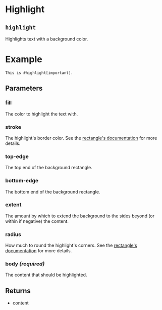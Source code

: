# Highlight

## `highlight`

Highlights text with a background color.

# Example
```example
This is #highlight[important].
```

## Parameters

### fill 

The color to highlight the text with.



### stroke 

The highlight's border color. See the
[rectangle's documentation]($rect.stroke) for more details.



### top-edge 

The top end of the background rectangle.



### bottom-edge 

The bottom end of the background rectangle.



### extent 

The amount by which to extend the background to the sides beyond
(or within if negative) the content.



### radius 

How much to round the highlight's corners. See the
[rectangle's documentation]($rect.radius) for more details.



### body *(required)*

The content that should be highlighted.

## Returns

- content

